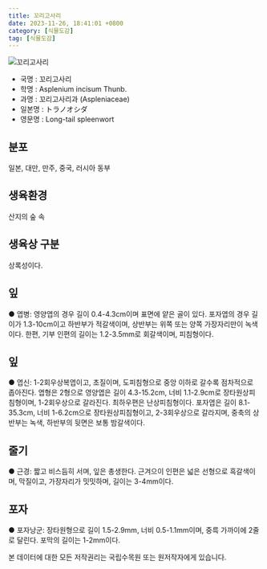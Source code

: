 ```yaml
---
title: 꼬리고사리
date: 2023-11-26, 18:41:01 +0800
category: [식물도감]
tag: [식물도감]
---
```




![꼬리고사리](http://www.nature.go.kr/fileUpload/plants/basic/Aspleniaceae/Asplenium/4176/1_th2.JPG)
- 국명 : 꼬리고사리
- 학명 : Asplenium incisum Thunb.
- 과명 : 꼬리고사리과 (Aspleniaceae)
- 일본명 : トラノオシダ
- 영문명 : Long-tail spleenwort


## 분포
일본, 대만, 만주, 중국, 러시아 동부 
## 생육환경
산지의 숲 속
## 생육상 구분
상록성이다. 
## 잎
● 엽병: 영양엽의 경우 길이 0.4-4.3cm이며 표면에 얕은 골이 있다. 포자엽의 경우 길이가 1.3-10cm이고 하반부가 적갈색이며, 상반부는 위쪽 또는 양쪽 가장자리만이 녹색이다. 한편, 기부 인편의 길이는 1.2-3.5mm로 회갈색이며, 피침형이다. 
## 잎
● 엽신: 1-2회우상복엽이고, 초질이며, 도피침형으로 중앙 이하로 갈수록 점차적으로 좁아진다. 엽형은 2형으로 영양엽은 길이 4.3-15.2cm, 너비 1.1-2.9cm로 장타원상피침형이며, 1-2회우상으로 갈라진다. 최하우편은 난상피침형이다. 포자엽은 길이 8.1-35.3cm, 너비 1-6.2cm으로 장타원상피침형이고, 2-3회우상으로 갈라지며, 중축의 상반부는 녹색, 하반부의 뒷면은 보통 밤갈색이다. 
## 줄기
● 근경: 짧고 비스듬히 서며, 잎은 총생한다. 근겨으이 인편은 넓은 선형으로 흑갈색이며, 막질이고, 가장자리가 밋밋하며, 길이는 3-4mm이다. 
## 포자
● 포자낭군: 장타원형으로 길이 1.5-2.9mm, 너비 0.5-1.1mm이며, 중륵 가까이에 2줄로 달린다. 포막의 길이는 1-2mm이다. 






본 데이터에 대한 모든 저작권리는 국립수목원 또는 원저작자에게 있습니다.

